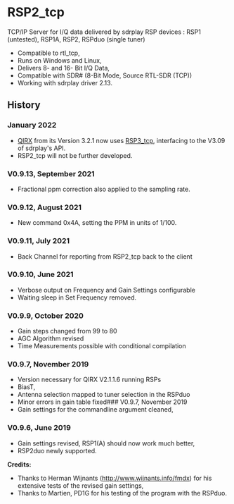 # RSP2_tcp
TCP/IP Server for I/Q data delivered by sdrplay RSP devices : RSP1 (untested), RSP1A, RSP2, RSPduo (single tuner)
- Compatible to rtl_tcp,
- Runs on Windows and Linux,
- Delivers 8- and 16- Bit I/Q Data,
- Compatible with SDR# (8-Bit Mode, Source RTL-SDR (TCP))
- Working with sdrplay driver 2.13.
## History
### January 2022
- [QIRX](https://qirx.softsyst.com) from its Version 3.2.1 now uses [RSP3_tcp](https://github.com/softsyst/RSP3_tcp), interfacing to the V3.09 of sdrplay's API.
- RSP2_tcp will not be further developed.
### V0.9.13, September 2021
- Fractional ppm correction also applied to the sampling rate.
### V0.9.12, August 2021
- New command 0x4A, setting the PPM in units of 1/100.
### V0.9.11, July 2021
- Back Channel for reporting from RSP2_tcp back to the client
### V0.9.10, June 2021
- Verbose output on Frequency and Gain Settings configurable
- Waiting sleep in Set Frequency removed.
### V0.9.9, October 2020
- Gain steps changed from 99 to 80
- AGC Algorithm revised
- Time Measurements possible with conditional compilation
### V0.9.7, November 2019
- Version necessary for QIRX V2.1.1.6 running RSPs
- BiasT,
- Antenna selection mapped to tuner selection in the RSPduo
- Minor errors in gain table fixed### V0.9.7, November 2019
- Gain settings for the commandline argument cleaned,  
### V0.9.6, June 2019
- Gain settings revised, RSP1(A) should now work much better,  
- RSP2duo newly supported.  

**Credits:**  
- Thanks to Herman Wijnants (http://www.wijnants.info/fmdx) for his extensive tests of the revised gain settings,  
- Thanks to Martien, PD1G for his testing of the program with the RSPduo.
